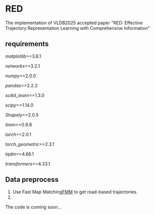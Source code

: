 # RED

The implementation of VLDB2025 accepted paper "RED: Effective Trajectory Representation Learning with
Comprehensive Information"

## requirements

*matplotlib*==3.8.1

*networkx*==3.2.1

*numpy*==2.0.0

*pandas*==2.2.2

*scikit_learn*==1.3.0

*scipy*==1.14.0

*Shapely*==2.0.5

*timm*==0.9.8

*torch*==2.0.1

*torch_geometric*==2.3.1

*tqdm*==4.66.1

*transformers*==4.33.1

## Data preprocess

1. Use Fast Map Matching[FMM](https://github.com/cyang-kth/fmm) to get road-based trajectories.
2. 


The code is coming soon...
